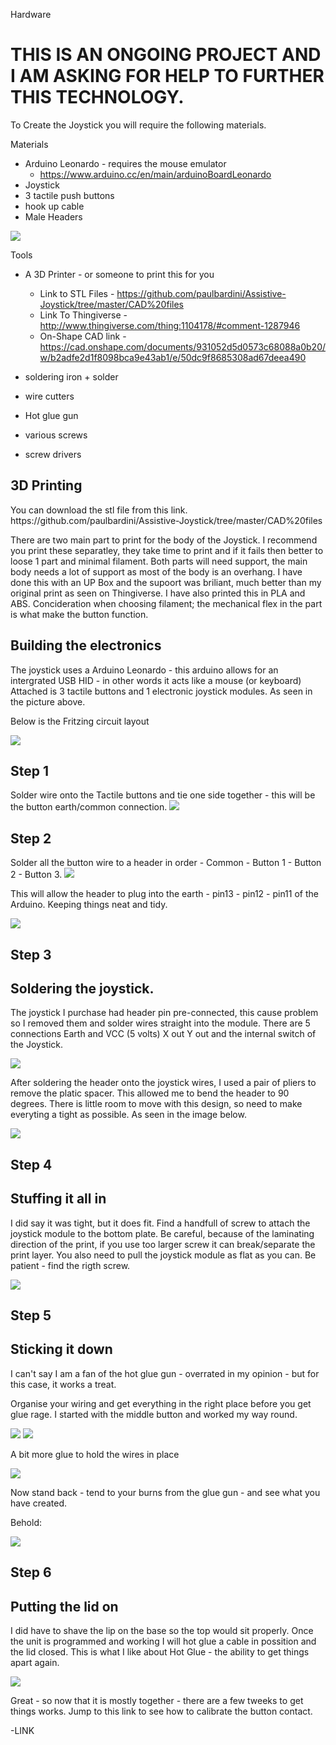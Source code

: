 Hardware

<h1> THIS IS AN ONGOING PROJECT AND I AM ASKING FOR HELP TO FURTHER THIS TECHNOLOGY.</h1>
To Create the Joystick you will require the following materials.

Materials

- Arduino Leonardo - requires the mouse emulator
  - https://www.arduino.cc/en/main/arduinoBoardLeonardo
- Joystick
- 3 tactile push buttons
- hook up cable
- Male Headers

<img src=https://github.com/paulbardini/Assistive-Joystick/blob/master/img/Making/Image00001%20smaller.jpg>

Tools

- A 3D Printer - or someone to print this for you 
  - Link to STL Files - https://github.com/paulbardini/Assistive-Joystick/tree/master/CAD%20files
  - Link To Thingiverse - http://www.thingiverse.com/thing:1104178/#comment-1287946
  - On-Shape CAD link - https://cad.onshape.com/documents/931052d5d0573c68088a0b20/w/b2adfe2d1f8098bca9e43ab1/e/50dc9f8685308ad67deea490
  
- soldering iron + solder
- wire cutters
- Hot glue gun
- various screws
- screw drivers

<h2> 3D Printing</h2>
You can download the stl file from this link.
https://github.com/paulbardini/Assistive-Joystick/tree/master/CAD%20files

There are two main part to print for the body of the Joystick. I recommend you print these separatley, they take time to print and if it fails then better to loose 1 part and minimal filament.
Both parts will need support, the main body needs a lot of support as most of the body is an overhang. I have done this with an UP Box and the supoort was briliant, much better than my original print as seen on Thingiverse.
I have also printed this in PLA and ABS. Concideration when choosing filament; the mechanical flex in the part is what make the button function.

<h2> Building the electronics</h2>

The joystick uses a Arduino Leonardo - this arduino allows for an intergrated USB HID - in other words it acts like a mouse (or keyboard) 
Attached is 3 tactile buttons and 1 electronic joystick modules. As seen in the picture above.

Below is the Fritzing circuit layout

<img src=https://github.com/paulbardini/Assistive-Joystick/blob/master/img/Fritzing/Assistive%20Joystick_bb.png>

<h2> Step 1</h2>

Solder wire onto the Tactile buttons and tie one side together - this will be the button earth/common connection.
<img src=https://github.com/paulbardini/Assistive-Joystick/blob/master/img/Making/Image00002%20smaller.jpg>

<h2> Step 2</h2>
Solder all the button wire to a header in order - Common - Button 1 - Button 2 - Button 3.

<img src=https://github.com/paulbardini/Assistive-Joystick/blob/master/img/Making/Image00004%20smaller.jpg>

This will allow the header to plug into the earth - pin13 - pin12 - pin11 of the Arduino. Keeping things neat and tidy.

<img src=https://github.com/paulbardini/Assistive-Joystick/blob/master/img/Making/Image00005%20smaller.jpg>

<h2> Step 3</h2>

<h2> Soldering the joystick.</h2>

The joystick I purchase had header pin pre-connected, this cause problem so I removed them and solder wires straight into the module.
There are 5 connections Earth and VCC (5 volts) X out Y out and the internal switch of the Joystick. 

<img src=https://github.com/paulbardini/Assistive-Joystick/blob/master/img/Making/Image00008%20smaller.jpg>

After soldering the header onto the joystick wires, I used a pair of pliers to remove the platic spacer. This allowed me to bend the header to 90 degrees. There is little room to move with this design, so need to make everyting a tight as possible. As seen in the image below.

<img src=https://github.com/paulbardini/Assistive-Joystick/blob/master/img/Making/Image00015%20smaller.jpg>

<h2> Step 4</h2>

<h2> Stuffing it all in</h2>

I did say it was tight, but it does fit. Find a handfull of screw to attach the joystick module to the bottom plate. Be careful, because of the laminating direction of the print, if you use too larger screw it can break/separate the print layer. You also need to pull the joystick module as flat as you can. Be patient - find the rigth screw.

<img src=https://github.com/paulbardini/Assistive-Joystick/blob/master/img/Making/Image00018%20smaller.jpg>

<h2> Step 5</h2>

<h2> Sticking it down</h2>

I can't say I am a fan of the hot glue gun - overrated in my opinion - but for this case, it works a treat.

Organise your wiring and get everything in the right place before you get glue rage.
I started with the middle button and worked my way round. 

<img src=https://github.com/paulbardini/Assistive-Joystick/blob/master/img/Making/Image00020%20smaller.jpg>
<img src=https://github.com/paulbardini/Assistive-Joystick/blob/master/img/Making/Image00021%20smaller.jpg>

A bit more glue to hold the wires in place

<img src=https://github.com/paulbardini/Assistive-Joystick/blob/master/img/Making/Image00022%20smaller.jpg>

Now stand back - tend to your burns from the glue gun - and see what you have created.

Behold:

<img src=https://github.com/paulbardini/Assistive-Joystick/blob/master/img/Making/Image00023%20smaller.jpg>

<h2> Step 6</h2>

<h2> Putting the lid on</h2>

I did have to shave the lip on the base so the top would sit properly. Once the unit is programmed and working I will hot glue a cable in possition and the lid closed. This is what I like about Hot Glue - the ability to get things apart again.

<img src=https://github.com/paulbardini/Assistive-Joystick/blob/master/img/Making/Image00025%20smaller.jpg>

Great - so now that it is mostly together - there are a few tweeks to get things works.
Jump to this link to see how to calibrate the button contact.

-LINK
